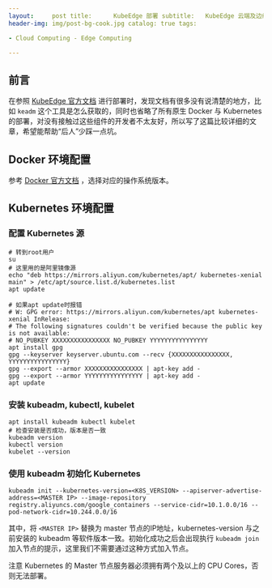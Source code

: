 ```yaml
---
layout:     post title:      KubeEdge 部署 subtitle:   KubeEdge 云端及边缘节点部署 date:       2021-05-17 author:     Haorong
header-img: img/post-bg-cook.jpg catalog: true tags:

- Cloud Computing - Edge Computing

---
```


## 前言

在参照 [KubeEdge 官方文档](https://kubeedge.io/en/docs/setup/keadm/) 进行部署时，发现文档有很多没有说清楚的地方，比如 `keadm` 这个工具是怎么获取的，同时也省略了所有原生
Docker 与 Kubernetes 的部署，对没有接触过这些组件的开发者不太友好，所以写了这篇比较详细的文章，希望能帮助“后人”少踩一点坑。

## Docker 环境配置

参考 [Docker 官方文档](https://docs.docker.com/engine/install/) ，选择对应的操作系统版本。

## Kubernetes 环境配置

### 配置 Kubernetes 源

```shell
# 转到root用户
su
# 这里用的是阿里镜像源
echo "deb https://mirrors.aliyun.com/kubernetes/apt/ kubernetes-xenial main" > /etc/apt/source.list.d/kubernetes.list
apt update

# 如果apt update时报错
# W: GPG error: https://mirrors.aliyun.com/kubernetes/apt kubernetes-xenial InRelease: 
# The following signatures couldn't be verified because the public key is not available: 
# NO_PUBKEY XXXXXXXXXXXXXXXX NO_PUBKEY YYYYYYYYYYYYYYYY
apt install gpg
gpg --keyserver keyserver.ubuntu.com --recv {XXXXXXXXXXXXXXXX, YYYYYYYYYYYYYYYY}
gpg --export --armor XXXXXXXXXXXXXXXX | apt-key add -
gpg --export --armor YYYYYYYYYYYYYYYY | apt-key add -
apt update
```

### 安装 kubeadm, kubectl, kubelet

```shell
apt install kubeadm kubectl kubelet
# 检查安装是否成功，版本是否一致
kubeadm version
kubectl version
kubelet --version
```

### 使用 kubeadm 初始化 Kubernetes

```shell
kubeadm init --kubernetes-version=<K8S_VERSION> --apiserver-advertise-address=<MASTER IP> --image-repository registry.aliyuncs.com/google_containers --service-cidr=10.1.0.0/16 --pod-network-cidr=10.244.0.0/16
```

其中，将 `<MASTER IP>` 替换为 master 节点的IP地址，kubernetes-version 与之前安装的 kubeadm 等软件版本一致。初始化成功之后会出现执行 `kubeadm join` 加入节点的提示，这里我们不需要通过这种方式加入节点。

注意 Kubernetes 的 Master 节点服务器必须拥有两个及以上的 CPU Cores，否则无法部署。

